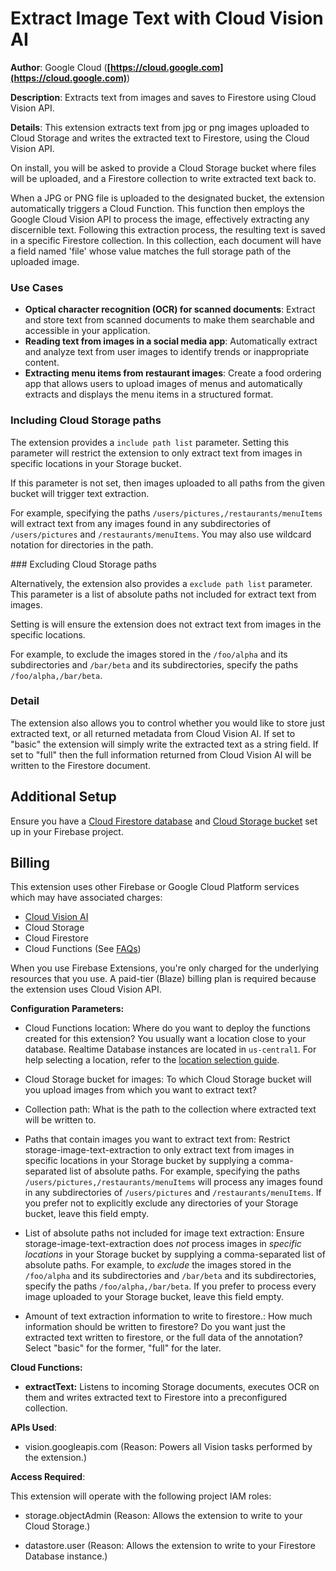 # Extract Image Text with Cloud Vision AI

**Author**: Google Cloud (**[https://cloud.google.com](https://cloud.google.com)**)

**Description**: Extracts text from images and saves to Firestore using Cloud Vision API.



**Details**: This extension extracts text from jpg or png images uploaded to Cloud Storage and writes the extracted text to Firestore, using the Cloud Vision API.

On install, you will be asked to provide a Cloud Storage bucket where files will be uploaded, and a Firestore collection to write extracted text back to.

When a JPG or PNG file is uploaded to the designated bucket, the extension automatically triggers a Cloud Function. This function then employs the Google Cloud Vision API to process the image, effectively extracting any discernible text. Following this extraction process, the resulting text is saved in a specific Firestore collection. In this collection, each document will have a field named 'file' whose value matches the full storage path of the uploaded image.

### Use Cases

- **Optical character recognition (OCR) for scanned documents**: Extract and store text from scanned documents to make them searchable and accessible in your application.
- **Reading text from images in a social media app**: Automatically extract and analyze text from user images to identify trends or inappropriate content.
- **Extracting menu items from restaurant images**: Create a food ordering app that allows users to upload images of menus and automatically extracts and displays the menu items in a structured format.

### Including Cloud Storage paths

The extension provides a `include path list` parameter. Setting this parameter will restrict the extension to only extract text from images in specific locations in your Storage bucket.

If this parameter is not set, then images uploaded to all paths from the given bucket will trigger text extraction.

For example, specifying the paths `/users/pictures,/restaurants/menuItems` will extract text from any images found in any subdirectories of `/users/pictures` and `/restaurants/menuItems`. You may also use wildcard notation for directories in the path.

### Excluding Cloud Storage paths

Alternatively, the extension also provides a `exclude path list` parameter. This parameter is a list of absolute paths not included for extract text from images.

Setting is will ensure the extension does not extract text from images in the specific locations.

For example, to exclude the images stored in the `/foo/alpha` and its subdirectories and `/bar/beta` and its subdirectories, specify the paths `/foo/alpha,/bar/beta`.

### Detail

The extension also allows you to control whether you would like to store just extracted text, or all returned metadata from Cloud Vision AI. If set to "basic" the extension will simply write the extracted text as a string field. If set to "full" then the full information returned from Cloud Vision AI will be written to the Firestore document.

## Additional Setup

Ensure you have a [Cloud Firestore database](https://firebase.google.com/docs/firestore/quickstart) and [Cloud Storage bucket](https://firebase.google.com/docs/storage) set up in your Firebase project.

## Billing

This extension uses other Firebase or Google Cloud Platform services which may have associated charges:

- [Cloud Vision AI](https://cloud.google.com/vision#section-11)
- Cloud Storage
- Cloud Firestore
- Cloud Functions (See [FAQs](https://firebase.google.com/support/faq#extensions-pricing))

When you use Firebase Extensions, you're only charged for the underlying resources that you use. A paid-tier (Blaze) billing plan is required because the extension uses Cloud Vision API.




**Configuration Parameters:**

* Cloud Functions location: Where do you want to deploy the functions created for this extension? You usually want a location close to your database. Realtime Database instances are located in `us-central1`. For help selecting a location, refer to the [location selection guide](https://firebase.google.com/docs/functions/locations).

* Cloud Storage bucket for images: To which Cloud Storage bucket will you upload images from which you want to extract text?


* Collection path: What is the path to the collection where extracted text will be written to.


* Paths that contain images you want to extract text from: Restrict storage-image-text-extraction to only extract text from images in specific locations in your Storage bucket by  supplying a comma-separated list of absolute paths. For example, specifying the paths `/users/pictures,/restaurants/menuItems` will process any images found in any subdirectories of `/users/pictures` and `/restaurants/menuItems`.
If you prefer not to explicitly exclude any directories of your Storage bucket, leave this field empty.


* List of absolute paths not included for image text extraction: Ensure storage-image-text-extraction does *not* process images in _specific locations_ in your Storage bucket by  supplying a comma-separated list of absolute paths. For example, to *exclude* the images  stored in the `/foo/alpha` and its subdirectories and `/bar/beta` and its subdirectories, specify the paths `/foo/alpha,/bar/beta`.
If you prefer to process every image uploaded to your Storage bucket, leave this field empty.


* Amount of text extraction information to write to firestore.: How much information should be written to firestore? Do you want just the extracted text written to firestore,  or the full data of the annotation? Select \"basic\" for the former, \"full\" for the later.




**Cloud Functions:**

* **extractText:** Listens to incoming Storage documents, executes OCR on them and writes extracted text to Firestore into a preconfigured collection.



**APIs Used**:

* vision.googleapis.com (Reason: Powers all Vision tasks performed by the extension.)



**Access Required**:



This extension will operate with the following project IAM roles:

* storage.objectAdmin (Reason: Allows the extension to write to your Cloud Storage.)

* datastore.user (Reason: Allows the extension to write to your Firestore Database instance.)
